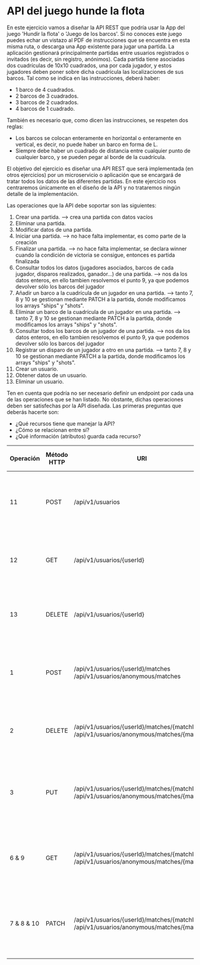 # API del juego hunde la flota

En este ejercicio vamos a diseñar la API REST que podría usar la App del juego 'Hundir la flota' o 'Juego de los barcos'.
Si no conoces este juego puedes echar un vistazo al PDF de instrucciones que se encuentra en esta misma ruta, o descarga una App existente para jugar una partida. La aplicación gestionará principalmente partidas entre usuarios registrados o invitados (es decir, sin registro, anónimos). Cada partida tiene asociadas dos cuadrículas de 10x10 cuadrados, una por cada jugador, y estos jugadores deben poner sobre dicha cuadrícula las localizaciones de sus barcos. Tal como se indica en las instrucciones, deberá haber:
- 1 barco de 4 cuadrados.
- 2 barcos de 3 cuadrados.
- 3 barcos de 2 cuadrados.
- 4 barcos de 1 cuadrado.

También es necesario que, como dicen las instrucciones, se respeten dos reglas:
- Los barcos se colocan enteramente en horizontal o enteramente en vertical, es decir, no puede haber un barco en forma de L.
- Siempre debe haber un cuadrado de distancia entre cualquier punto de cualquier barco, y se pueden pegar al borde de la cuadrícula.

El objetivo del ejercicio es diseñar una API REST que será implementada (en otros ejercicios) por un microservicio o aplicación que se encargará de tratar todos los datos de las diferentes partidas. En este ejercicio nos centraremos únicamente en el diseño de la API y no trataremos ningún detalle de la implementación.

Las operaciones que la API debe soportar son las siguientes:
1. Crear una partida. --> crea una partida con datos vacíos
2. Eliminar una partida. 
3. Modificar datos de una partida. 
4. Iniciar una partida. --> no hace falta implementar, es como parte de la creación
5. Finalizar una partida. --> no hace falta implementar, se declara winner cuando la condición de victoria se consigue, entonces es partida finalizada
6. Consultar todos los datos (jugadores asociados, barcos de cada jugador, disparos realizados, ganador...) de una partida. --> nos da los datos enteros, en ello tambien resolvemos el punto 9, ya que podemos devolver sólo los barcos del jugador
7. Añadir un barco a la cuadrícula de un jugador en una partida. --> tanto 7, 8 y 10 se gestionan mediante PATCH a la partida, donde modificamos los arrays "ships" y "shots".
8. Eliminar un barco de la cuadrícula de un jugador en una partida. --> tanto 7, 8 y 10 se gestionan mediante PATCH a la partida, donde modificamos los arrays "ships" y "shots".
9. Consultar todos los barcos de un jugador de una partida. --> nos da los datos enteros, en ello tambien resolvemos el punto 9, ya que podemos devolver sólo los barcos del jugador
10. Registrar un disparo de un jugador a otro en una partida. --> tanto 7, 8 y 10 se gestionan mediante PATCH a la partida, donde modificamos los arrays "ships" y "shots".
11. Crear un usuario.
12. Obtener datos de un usuario.
13. Eliminar un usuario.

Ten en cuenta que podría no ser necesario definir un endpoint por cada una de las operaciones que se han listado. No obstante, dichas operaciones deben ser satisfechas por la API diseñada. Las primeras preguntas que deberás hacerte son:
- ¿Qué recursos tiene que manejar la API?
- ¿Cómo se relacionan entre sí?
- ¿Qué información (atributos) guarda cada recurso?


|Operación| Método HTTP | URI            | Query Params | Request Body | Response Body    | Códigos HTTP de respuesta |
|---|-------------|----------------|--------------|--------------|------------------|-------------------------|
|11 |POST         | /api/v1/usuarios | -            | ``{ "name": , "e-mail": , "password": , "birthday": , "address": }``|``{ "userId": , "name": , "e-mail": , "birthday": , "address": }``| 201  Created</br> 400 Bad Request  </br> 500 Internal Server Error                |
|12 |GET         | /api/v1/usuarios/{userId} | -            | - |``{ "userId": , "name": , "e-mail": , "birthday": , "address": }``| 200  OK</br> 404 Not Found  </br> 500 Internal Server Error                |
|13 |DELETE         | /api/v1/usuarios/{userId} | -            | - |-| 200  OK</br> 404 Not Found  </br> 500 Internal Server Error                |
|1 |POST         |/api/v1/usuarios/{userId}/matches </br> /api/v1/usuarios/anonymous/matches | -            | ``{ "date": , "rivalId": , "ships": [], "shipsRival":[], "shots":[], "shotsRival":[], "winner": }``|``{ "matchId": , "date": , "rivalId": , "ships": [], "shipsRival":[], "shots":[], "shotsRival":[], "winner": }``| 201  Created</br> 400 Bad Request  </br> 500 Internal Server Error                |
|2 |DELETE         | /api/v1/usuarios/{userId}/matches/{matchId} </br> /api/v1/usuarios/anonymous/matches/{matchId} | -            | - |- | 200  OK</br> 404 Not Found  </br> 500 Internal Server Error                |
|3 |PUT         | /api/v1/usuarios/{userId}/matches/{matchId} </br> /api/v1/usuarios/anonymous/matches/{matchId}| -            | ``{ "date": , "rivalId": , "ships": [], "shipsRival":[], "shots":[], "shotsRival":[], "winner": }``|``{ "matchId": , "date": , "rivalId": , "ships": [], "shipsRival":[], "shots":[], "shotsRival":[], "winner": }``| 200  OK</br> 400 Bad Request  </br> 404 Not Found  </br> 500 Internal Server Error                |
|6 & 9|GET         | /api/v1/usuarios/{userId}/matches/{matchId} </br> /api/v1/usuarios/anonymous/matches/{matchId}| -            | - |``{ "matchId": , "date": , "rivalId": , "ships": [], "shipsRival":[], "shots":[], "shotsRival":[], "winner": }``| 200  OK</br> 404 Not Found  </br> 500 Internal Server Error                |
|7 & 8 & 10|PATCH         | /api/v1/usuarios/{userId}/matches/{matchId} </br> /api/v1/usuarios/anonymous/matches/{matchId}| -            | ``{ "ships": [], "shots:"[] }`` |``{ "matchId": , "date": , "rivalId": , "ships": [], "shipsRival":[], "shots":[], "shotsRival":[], "winner": }``| 200  OK</br> 400 Bad Request  </br> 404 Not Found  </br> 500 Internal Server Error                |